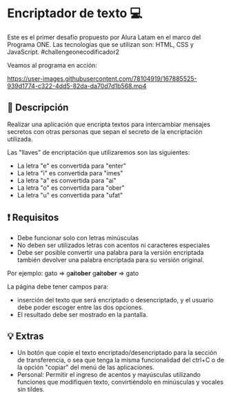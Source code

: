 # Encriptador de texto :computer:
Este es el primer desafío propuesto por Alura Latam en el marco del Programa ONE. Las tecnologías que se utilizan son: HTML, CSS y JavaScript. #challengeonecodificador2

Veamos al programa en acción:

https://user-images.githubusercontent.com/78104919/167885525-939d1774-c322-4dd5-82da-da70d7d1b568.mp4


## :pushpin: Descripción 
Realizar una aplicación que encripta textos para intercambiar mensajes secretos con otras personas que sepan el secreto de la encriptación utilizada.

Las "llaves" de encriptación que utilizaremos son las siguientes:

- La letra "e" es convertida para "enter"
- La letra "i" es convertida para "imes"
- La letra "a" es convertida para "ai"
- La letra "o" es convertida para "ober"
- La letra "u" es convertida para "ufat"

## :heavy_exclamation_mark: Requisitos
- Debe funcionar solo con letras minúsculas
- No deben ser utilizados letras con acentos ni caracteres especiales
- Debe ser posible convertir una palabra para la versión encriptada también devolver una palabra encriptada para su versión original.

Por ejemplo:
gato  => g**ai**t**ober**
g**ai**t**ober** => gato

La página debe tener campos para:
- inserción del texto que será encriptado o desencriptado, y el usuario debe poder escoger entre las dos opciones.
- El resultado debe ser mostrado en la pantalla.

## :bulb: Extras
- Un botón que copie el texto encriptado/desencriptado para la sección de transferencia, o sea que tenga la misma funcionalidad del ctrl+C o de la opción "copiar" del menú de las aplicaciones.
- Personal: Permitir el ingreso de acentos y mayúsculas utilizando funciones que modifiquen texto, convirtiéndolo en minúsculas y vocales sin tildes.
